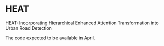 # HEAT
HEAT: Incorporating Hierarchical Enhanced Attention Transformation into Urban Road Detection

The code expected to be available in April.

